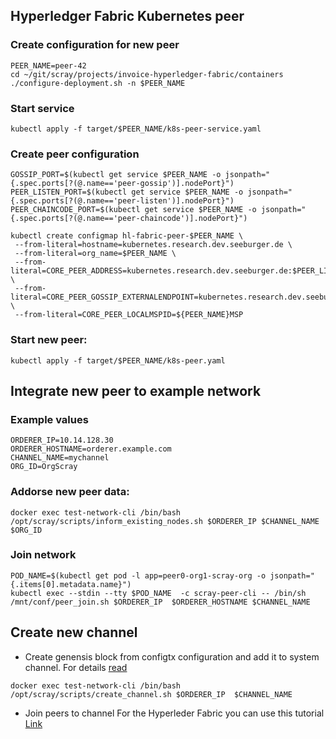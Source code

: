 ## Hyperledger Fabric Kubernetes peer

### Create configuration for new peer

  ```
  PEER_NAME=peer-42
  cd ~/git/scray/projects/invoice-hyperledger-fabric/containers
  ./configure-deployment.sh -n $PEER_NAME
  ```

### Start service
  ```kubectl apply -f target/$PEER_NAME/k8s-peer-service.yaml```


### Create peer configuration

   ```
   GOSSIP_PORT=$(kubectl get service $PEER_NAME -o jsonpath="{.spec.ports[?(@.name=='peer-gossip')].nodePort}")
   PEER_LISTEN_PORT=$(kubectl get service $PEER_NAME -o jsonpath="{.spec.ports[?(@.name=='peer-listen')].nodePort}")
   PEER_CHAINCODE_PORT=$(kubectl get service $PEER_NAME -o jsonpath="{.spec.ports[?(@.name=='peer-chaincode')].nodePort}")
   ```

   ```
   kubectl create configmap hl-fabric-peer-$PEER_NAME \
    --from-literal=hostname=kubernetes.research.dev.seeburger.de \
    --from-literal=org_name=$PEER_NAME \
    --from-literal=CORE_PEER_ADDRESS=kubernetes.research.dev.seeburger.de:$PEER_LISTEN_PORT \
    --from-literal=CORE_PEER_GOSSIP_EXTERNALENDPOINT=kubernetes.research.dev.seeburger.de:$GOSSIP_PORT \
    --from-literal=CORE_PEER_LOCALMSPID=${PEER_NAME}MSP
   ```    	

### Start new peer:

  ```kubectl apply -f target/$PEER_NAME/k8s-peer.yaml```
  
## Integrate new peer to example network
### Example values
  ```
  ORDERER_IP=10.14.128.30 
  ORDERER_HOSTNAME=orderer.example.com 
  CHANNEL_NAME=mychannel
  ORG_ID=OrgScray
  ```

### Addorse new peer data:
  ```docker exec test-network-cli /bin/bash /opt/scray/scripts/inform_existing_nodes.sh $ORDERER_IP $CHANNEL_NAME $ORG_ID```
  
### Join network
 ```
POD_NAME=$(kubectl get pod -l app=peer0-org1-scray-org -o jsonpath="{.items[0].metadata.name}")
kubectl exec --stdin --tty $POD_NAME  -c scray-peer-cli -- /bin/sh /mnt/conf/peer_join.sh $ORDERER_IP  $ORDERER_HOSTNAME $CHANNEL_NAME
```

## Create new channel
  * Create genensis block from configtx configuration and add it to system channel. For details [read](https://hyperledger-fabric.readthedocs.io/en/release-2.3/create_channel/create_channel.html)
 
  ```docker exec test-network-cli /bin/bash /opt/scray/scripts/create_channel.sh $ORDERER_IP  $CHANNEL_NAME```

  * Join peers to channel
    For the Hyperleder Fabric you can use this tutorial [Link](#Integrate-new-peer-to-example-network)
